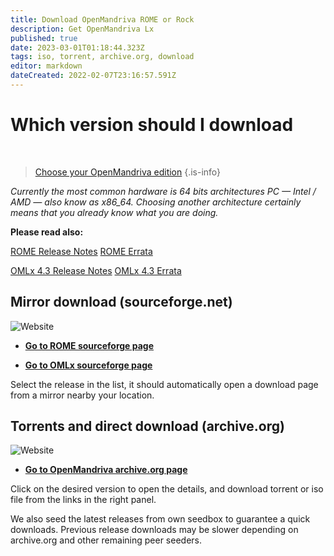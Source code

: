 ```yaml
---
title: Download OpenMandriva ROME or Rock
description: Get OpenMandriva Lx
published: true
date: 2023-03-01T01:18:44.323Z
tags: iso, torrent, archive.org, download
editor: markdown
dateCreated: 2022-02-07T23:16:57.591Z
---
```


# Which version should I download
<br>

> [Choose your OpenMandriva edition](https://www.openmandriva.org/release-picking)
{.is-info}


*Currently the most common hardware is 64 bits architectures PC — Intel / AMD — also know as x86\_64.
Choosing another architecture certainly means that you already know what you are doing.*


**Please read also:**

[ROME Release Notes](/distribution/releases/rome/notes)
[ROME Errata](/distribution/releases/rome/errata)

[OMLx 4.3 Release Notes](/distribution/releases/omlx43/notes)
[OMLx 4.3 Errata](/distribution/releases/omlx43/errata)
<br>




## Mirror download (sourceforge.net)

![Website](https://img.shields.io/website?label=SourceForge%20Status&url=https%3A%2F%2Fsourceforge.net)

-  [**Go to ROME sourceforge page**](https://sourceforge.net/projects/openmandriva/files/release/ROME/)

- [**Go to OMLx sourceforge page**](https://sourceforge.net/projects/openmandriva/files/release/4.3/Final/)

Select the release in the list, it should automatically open a download page from a mirror nearby your location.
<br>

## Torrents and direct download (archive.org) 

![Website](https://img.shields.io/website?label=Archive.org%20Status&url=https%3A%2F%2Farchive.org)

- [**Go to OpenMandriva archive.org page**](https://archive.org/details/@oma_infra)

Click on the desired version to open the details, and download torrent or iso file from the links in the right panel.

We also seed the latest releases from own seedbox to guarantee a quick downloads. Previous release downloads may be slower depending on archive.org and other remaining peer seeders.

